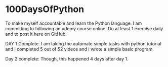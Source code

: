 # 100DaysOfPython

To make myself accountable and learn the Python language. I am committing to following an udemy course online. Do at least 1 exercise daily and to post it here on GitHub.

DAY 1 Complete.
I am taking the automate simple tasks with python tutorial and I completed 5 out of 52 videos and i wrote a simple basic program.

Day 2 complete: Though, this happened 4 days after day 1.
